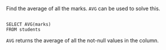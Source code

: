 Find the average of all the marks.
`AVG` can be used to solve this.

<codeblock language="sql" dbName="students1.db" type="lesson">
<code>
SELECT AVG(marks)
FROM students
</code>
</codeblock>

`AVG` returns the average of all the not-null values in the column.
